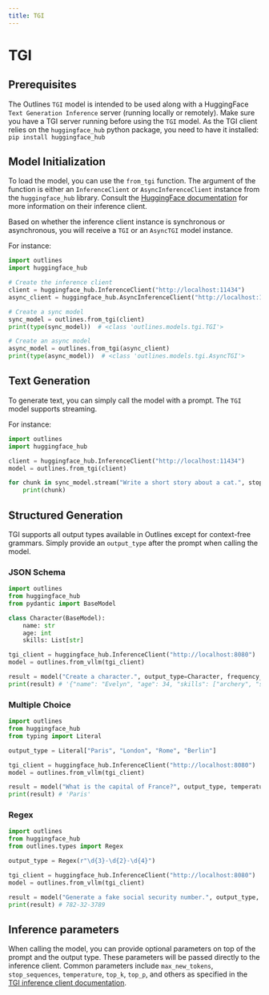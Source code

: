 ```yaml
---
title: TGI
---
```


# TGI

## Prerequisites

The Outlines `TGI` model is intended to be used along with a HuggingFace `Text Generation Inference` server (running locally or remotely). Make sure you have a TGI server running before using the `TGI` model. As the TGI client relies on the `huggingface_hub` python package, you need to have it installed: `pip install huggingface_hub`

## Model Initialization

To load the model, you can use the `from_tgi` function. The argument of the function is either an `InferenceClient` or `AsyncInferenceClient` instance from the `huggingface_hub` library. Consult the [HuggingFace documentation](https://huggingface.co/docs/huggingface_hub/package_reference/inference_client) for more information on their inference client.

Based on whether the inference client instance is synchronous or asynchronous, you will receive a `TGI` or an `AsyncTGI` model instance.

For instance:

```python
import outlines
import huggingface_hub

# Create the inference client
client = huggingface_hub.InferenceClient("http://localhost:11434")
async_client = huggingface_hub.AsyncInferenceClient("http://localhost:11434")

# Create a sync model
sync_model = outlines.from_tgi(client)
print(type(sync_model))  # <class 'outlines.models.tgi.TGI'>

# Create an async model
async_model = outlines.from_tgi(async_client)
print(type(async_model))  # <class 'outlines.models.tgi.AsyncTGI'>
```

## Text Generation

To generate text, you can simply call the model with a prompt. The `TGI` model supports streaming.

For instance:

```python
import outlines
import huggingface_hub

client = huggingface_hub.InferenceClient("http://localhost:11434")
model = outlines.from_tgi(client)

for chunk in sync_model.stream("Write a short story about a cat.", stop_sequences=["."]):
    print(chunk)
```

## Structured Generation

TGI supports all output types available in Outlines except for context-free grammars. Simply provide an `output_type` after the prompt when calling the model.

### JSON Schema

```python
import outlines
from huggingface_hub
from pydantic import BaseModel

class Character(BaseModel):
    name: str
    age: int
    skills: List[str]

tgi_client = huggingface_hub.InferenceClient("http://localhost:8080")
model = outlines.from_vllm(tgi_client)

result = model("Create a character.", output_type=Character, frequency_penalty=1.5)
print(result) # '{"name": "Evelyn", "age": 34, "skills": ["archery", "stealth", "alchemy"]}'
```

### Multiple Choice

```python
import outlines
from huggingface_hub
from typing import Literal

output_type = Literal["Paris", "London", "Rome", "Berlin"]

tgi_client = huggingface_hub.InferenceClient("http://localhost:8080")
model = outlines.from_vllm(tgi_client)

result = model("What is the capital of France?", output_type, temperature=0)
print(result) # 'Paris'
```

### Regex

```python
import outlines
from huggingface_hub
from outlines.types import Regex

output_type = Regex(r"\d{3}-\d{2}-\d{4}")

tgi_client = huggingface_hub.InferenceClient("http://localhost:8080")
model = outlines.from_vllm(tgi_client)

result = model("Generate a fake social security number.", output_type, top_p=0.1)
print(result) # 782-32-3789
```

## Inference parameters

When calling the model, you can provide optional parameters on top of the prompt and the output type. These parameters will be passed directly to the inference client. Common parameters include `max_new_tokens`, `stop_sequences`, `temperature`, `top_k`, `top_p`, and others as specified in the [TGI inference client documentation](https://huggingface.co/docs/huggingface_hub/package_reference/inference_client#huggingface_hub.InferenceClient).
